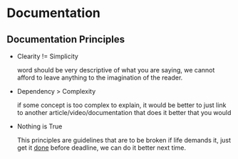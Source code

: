 # Documentation

## Documentation Principles
* Clearity != Simplicity

  word should be very descriptive of what you are saying, we cannot afford to leave anything to the imagination of the reader.
* Dependency > Complexity

  if some concept is too complex to explain, it would be better to just link to another article/video/documentation that does it better that you would
* Nothing is True

  This principles are guidelines that are to be broken if life demands it, just get it [done](https://www.youtube.com/watch?v=bJQj1uKtnus&pp=ygUQdGhlIGN1bHQgb2YgZG9uZQ%3D%3D) before deadline, we can do it better next time.
